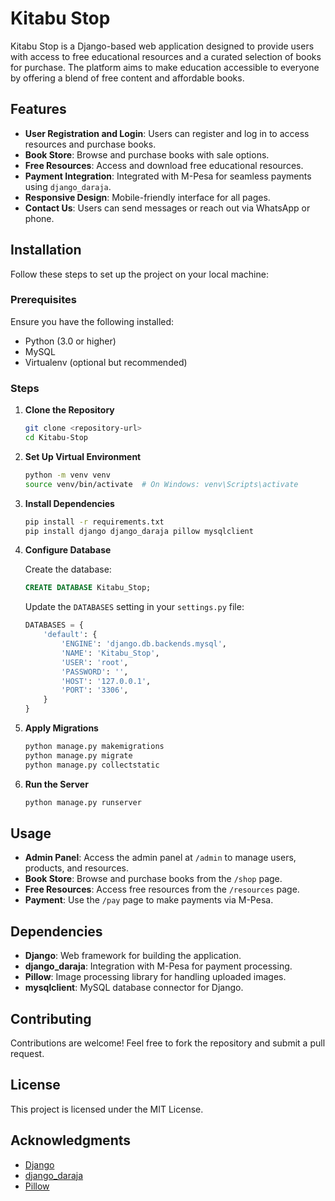 # Kitabu Stop

Kitabu Stop is a Django-based web application designed to provide users with access to free educational resources and a curated selection of books for purchase. The platform aims to make education accessible to everyone by offering a blend of free content and affordable books.

## Features

- **User Registration and Login**: Users can register and log in to access resources and purchase books.
- **Book Store**: Browse and purchase books with sale options.
- **Free Resources**: Access and download free educational resources.
- **Payment Integration**: Integrated with M-Pesa for seamless payments using `django_daraja`.
- **Responsive Design**: Mobile-friendly interface for all pages.
- **Contact Us**: Users can send messages or reach out via WhatsApp or phone.

## Installation

Follow these steps to set up the project on your local machine:

### Prerequisites

Ensure you have the following installed:

- Python (3.0 or higher)
- MySQL
- Virtualenv (optional but recommended)

### Steps

1. **Clone the Repository**

   ```bash
   git clone <repository-url>
   cd Kitabu-Stop
   ```

2. **Set Up Virtual Environment**

   ```bash
   python -m venv venv
   source venv/bin/activate  # On Windows: venv\Scripts\activate
   ```

3. **Install Dependencies**

   ```bash
   pip install -r requirements.txt
   pip install django django_daraja pillow mysqlclient
   ```

4. **Configure Database**

   Create the database:

   ```sql
   CREATE DATABASE Kitabu_Stop;
   ```

   Update the `DATABASES` setting in your `settings.py` file:

   ```python
   DATABASES = {
       'default': {
           'ENGINE': 'django.db.backends.mysql',
           'NAME': 'Kitabu_Stop',
           'USER': 'root',
           'PASSWORD': '',
           'HOST': '127.0.0.1',
           'PORT': '3306',
       }
   }
   ```

5. **Apply Migrations**

   ```bash
   python manage.py makemigrations
   python manage.py migrate
   python manage.py collectstatic
   ```

6. **Run the Server**

   ```bash
   python manage.py runserver
   ```

## Usage

- **Admin Panel**: Access the admin panel at `/admin` to manage users, products, and resources.
- **Book Store**: Browse and purchase books from the `/shop` page.
- **Free Resources**: Access free resources from the `/resources` page.
- **Payment**: Use the `/pay` page to make payments via M-Pesa.

## Dependencies

- **Django**: Web framework for building the application.
- **django_daraja**: Integration with M-Pesa for payment processing.
- **Pillow**: Image processing library for handling uploaded images.
- **mysqlclient**: MySQL database connector for Django.

## Contributing

Contributions are welcome! Feel free to fork the repository and submit a pull request.

## License

This project is licensed under the MIT License.

## Acknowledgments

- [Django](https://www.djangoproject.com/)
- [django_daraja](https://pypi.org/project/django-daraja/)
- [Pillow](https://pillow.readthedocs.io/)
